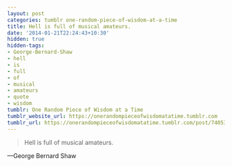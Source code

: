 ```yaml
---
layout: post
categories: tumblr one-random-piece-of-wisdom-at-a-time
title: Hell is full of musical amateurs.
date: '2014-01-21T22:24:43+10:30'
hidden: true
hidden-tags:
- George-Bernard-Shaw
- hell
- is
- full
- of
- musical
- amateurs
- quote
- wisdom
tumblr: One Random Piece of Wisdom at a Time
tumblr_website_url: https://onerandompieceofwisdomatatime.tumblr.com
tumblr_url: https://onerandompieceofwisdomatatime.tumblr.com/post/74053621032/hell-is-full-of-musical-amateurs
---
```

> Hell is full of musical amateurs.

—George Bernard Shaw
